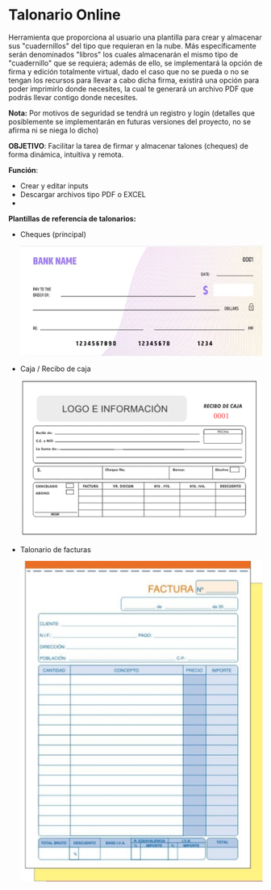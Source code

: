 # Talonario Online

Herramienta que proporciona al usuario una plantilla para crear y almacenar sus "cuadernillos" del tipo que requieran en la nube. Más específicamente serán denominados "libros" los cuales almacenarán el mismo tipo de "cuadernillo" que se requiera; además de ello, se implementará la opción de firma y edición totalmente virtual, dado el caso que no se pueda o no se tengan los recursos para llevar a cabo dicha firma, existirá una opción para poder imprimirlo donde necesites, la cual te generará un archivo PDF que podrás llevar contigo donde necesites. 

**Nota:** Por motivos de seguridad se tendrá un registro y login (detalles que posiblemente se implementarán en futuras versiones del proyecto, no se afirma ni se niega lo dicho)

**OBJETIVO**:  Facilitar la tarea de firmar y almacenar talones (cheques) de forma dinámica, intuitiva y remota.

**Función**: 

- Crear y editar inputs
- Descargar archivos tipo PDF o EXCEL
- 

**Plantillas de referencia de talonarios:**

- Cheques (principal)

  ![image-20230714150544553](./assets/img/README/image-20230714150544553.png)

- Caja / Recibo de caja 

  ![image-20230714151201866](./assets/img/README/image-20230714151201866.png)

- Talonario de facturas

    ![image-20230714151437987](./assets/img/README/image-20230714151437987.png)